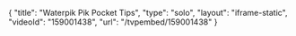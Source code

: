 {
    "title": "Waterpik Pik Pocket Tips",
    "type": "solo",
    "layout": "iframe-static",
    "videoId": "159001438",
    "url": "\/tvpembed\/159001438"
}